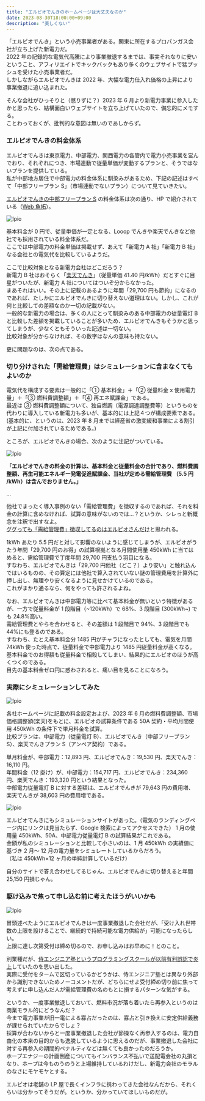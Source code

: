 ```yaml
---
title: "エルピオでんきのホームページは大丈夫なのか"
date: 2023-08-30T18:00:00+09:00
description: "美しくない"
---
```


「エルピオでんき」という小売事業者がある。関東に所在するプロパンガス会社が立ち上げた新電力だ。  
2022 年の記録的な電気代高騰により事業撤退するまでは、事実それなりに安いということ、アフィリエイトでキックバックもあり多くのウェブサイトで猛プッシュを受けた小売事業者だ。  
しかしながらエルピオでんきは 2022 年、大幅な電力仕入れ価格の上昇により事業撤退に追い込まれた。

そんな会社がひっそりと（懲りずに？）2023 年 6 月より新電力事業に参入したかと思ったら、結構面白いウェブサイトを立ち上げていたので、備忘的にメモする。  
ことわっておくが、批判的な意図は無いのであしからず。

### エルピオでんきの料金体系

エルピオでんきは東京電力、中部電力、関西電力の各管内で電力小売事業を営んでおり、それぞれにつき、市場連動で従量単価が変動するプランと、そうではないプランを提供している。  
私が中部地方居住で中部電力の料金体系に馴染みがあるため、下記の記述はすべて「中部フリープラン S」（市場連動でないプラン）について見ていきたい。

[エルピオでんきの中部フリープラン S](https://www.lpio.jp/lpio_denki/lpio_denki_chubu/) の料金体系は次の通り、HP で紹介されている（[Web 魚拓](https://archive.is/ceGrZ)）。

![lpio](/imgs/lpio1.png)

基本料金が 0 円で、従量単価が一定となる、Looop でんきや楽天でんきなど他社でも採用されている料金体系だ。  
ここでは中部電力の料金単価は掲載せず、あえて「新電力 A 社」「新電力 B 社」なる会社との電気代を比較しているようだ。

ここで比較対象となる新電力会社はどこだろう？  
新電力 B 社はおそらく「[楽天でんき](https://energy.rakuten.co.jp/electricity/fee/plan_s/)」（従量単価 41.40 円/kWh）だとすぐに目星がついたが、新電力 A 社についてはついぞ分からなかった。  
まあそれはいい。その上に記載のあるように年間「29,700 円も節約」になるのであれば、たしかにエルピオでんきに切り替えない道理はない。しかし、これが何と比較しての差額なのか一切の記載がない。  
一般的な新電力の場合は、多くの人にとって馴染みのある中部電力の従量電灯 B と比較した差額を掲載していることが多いため、エルピオでんきもそうかと思ってしまうが、少なくともそういった記述は一切ない。  
比較対象が分からなければ、その数字はなんの意味も持たない。

更に問題なのは、次の点である。

### 切り分けされた「需給管理費」はシミュレーションに含まなくてもよいのか

電気代を構成する要素は一般的に「① 基本料金」＋「② 従量料金 x 使用電力量」＋「③ 燃料費調整額」＋「④ 再エネ賦課金」である。  
最近は ③ 燃料費調整額について、独自燃調（電源調達調整費等）というものを代わりに導入している新電力も多いが、基本的には上記４つが構成要素である。  
(基本的に、というのは、2023 年 8 月までは経産省の激変緩和事業による割引が上記に付加されているためである。)

ところが、エルピオでんきの場合、次のように注記がついている。

![lpio](/imgs/lpio2.png)

**「エルピオでんきの料金の計算は、基本料金と従量料金の合計であり、燃料費調整額、再生可能エネルギー発電促進賦課金、当社が定める需給管理費 （5.5 円 /kWh）は含んでおりません。」**

...

他社でまったく導入事例のない「需給管理費」を徴収するのであれば、それを料金の計算に含めなければ、試算の意味がないのでは...？というか、シレっと新概念を注釈で出すなよ。  
[ググっても「需給管理費」徴収してるのはエルピオさんだけ](https://www.google.com/search?q=%E9%9C%80%E7%B5%A6%E7%AE%A1%E7%90%86%E8%B2%BB&sourceid=chrome&ie=UTF-8)と思われる。

1kWh あたり 5.5 円だと対して影響のないように感じてしまうが、エルピオがうたう年間「29,700 円のお得」の試算根拠となる月間使用量 450kWh に当てはめると、需給管理費で丁度年間 29,700 円支払う羽目になる。  
すなわち、エルピオでんきは「29,700 円他社（どこ？）より安い」と触れ込んではいるものの、その算定には他社で算入されていない謎の管理費用を計算外に押し出し、無理やり安くなるように見せかけているのである。  
これがまかり通るなら、何をやっても許されるよね。

なお、エルピオでんきは中部電力等に比べて基本料金が無いという特徴があるが、一方で従量料金が 1 段階目（~120kWh）で 68%、3 段階目 (300kWh~) でも 24.8%高い。  
需給管理費とやらを合わせると、その差額は 1 段階目で 94%、3 段階目でも 44%にも登るのである。  
すなわち、たとえ基本料金分 1485 円がチャラになったとしても、電気を月間 74kWh 使った時点で、従量料金で中部電力より 1485 円従量料金が高くなる。  
基本料金でのお得額も従量料金で相殺してしまい、結果的にエルピオのほうが高くつくのである。  
目先の基本料金ゼロ円に惑わされると、痛い目を見ることになろう。

### 実際にシミュレーションしてみた

![lpio](/imgs/lpio3.png)

各社ホームページに記載の料金設定および、2023 年 6 月の燃料費調整額、市場価格調整額(楽天)をもとに、エルピオの試算条件である 50A 契約・平均月間使用 450kWh の条件下で単月料金を試算。  
比較プランは、中部電力（従量電灯 B）、エルピオでんき（中部フリープラン S）、楽天でんきプラン S（アンペア契約）である。

単月料金が、中部電力：12,893 円、エルピオでんき：19,530 円、楽天でんき：16,110 円。  
年間料金（12 掛け）が、中部電力：154,717 円、エルピオでんき：234,360 円、楽天でんき：193,320 円という結果となった。  
中部電力従量電灯 B に対する差額は、エルピオでんきが 79,643 円の費用増、楽天でんきが 38,603 円の費用増である。

![lpio](/imgs/lpio4.png)

エルピオでんきにもシミュレーションサイトがあった。（電気のランディングページ内にリンクは見当たらず、Google 検索によってアクセスできた）
1 月の使用量 450kWh、50A、中部電力従量電灯 B の試算結果がこれである。  
金額が私のシミュレーションと比較して小さいのは、1 月 450kWh の実績値に基づき 2 月～ 12 月の電力量をシミュレートしているからだろう。  
（私は 450kWh×12 ヶ月の単純計算しているだけ）

自分のサイトで答え合わせしてるじゃん、エルピオでんきに切り替えると年間 25,150 円損じゃん。

### 駆け込みで焦って申し込む前に考えたほうがいいかも

![lpio](/imgs/lpio5.png)

冒頭述べたようにエルピオでんきは一度事業撤退した会社だが、「受け入れ世帯数の上限を設けることで、継続的で持続可能な電力供給が」可能になったらしい。  
上限に達し次第受付は締め切るので、お申し込みはお早めに！とのこと。

別業種だが、[侍エンジニア塾というプログラミングスクールが以前有利誤認で炎上](https://jz5.jp/2018/10/12/sejuku/)していたのを思い出した。  
実際に受付をタームで区切っているかどうかは、侍エンジニア塾とは異なり外部から識別できないためノーコメントだが、どちらにせよ受付締め切り前に焦って考えずに申し込んだ人が需給管理費の名のもとに損するパターンな気がする。

というか、一度事業撤退しておいて、燃料市況が落ち着いたら再参入というのは商業モラル的にどうなんだ？  
今まで電力事業が旧一電による寡占だったのは、寡占と引き換えに安定供給義務が課せられていたからでしょ？  
採算が合わないからと一度事業撤退した会社が節操なく再参入するのは、電力自由化の本来の目的からも逸脱しているように思えるのだが、事業撤退した会社に対する再参入の期間的ペナルティなどは無くても良かったのだろうか。  
ホープエナジーの計画倒産についてもインバランス不払いで送配電会社の丸損となり、ホープは今ものうのうと上場維持しているわけだし、新電力会社のモラルのなさにモヤモヤとする。

エルピオは老舗の LP 屋で長くインフラに携わってきた会社なんだから、それくらいは分かってそうだが。というか、分かっていてほしいものだが。
